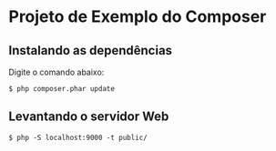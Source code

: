 # Projeto de Exemplo do Composer

## Instalando as dependências
Digite o comando abaixo:
```shell
$ php composer.phar update
```

## Levantando o servidor Web
```shell
$ php -S localhost:9000 -t public/
```
